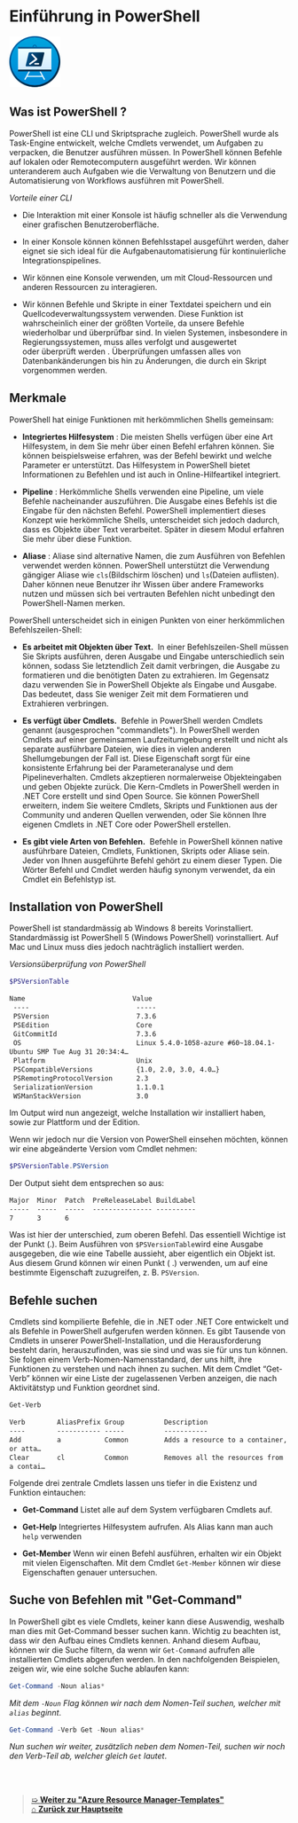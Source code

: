 # Einführung in PowerShell

![Azure Powershell Img](Images/Achievements/PowerShell.png)

## Was ist PowerShell ?

PowerShell ist eine CLI und Skriptsprache zugleich. 
PowerShell wurde als Task-Engine entwickelt, welche Cmdlets verwendet, um Aufgaben zu verpacken, die Benutzer ausführen müssen. 
In PowerShell können Befehle auf lokalen oder Remotecomputern ausgeführt werden. 
Wir können unteranderem auch Aufgaben wie die Verwaltung von Benutzern und die Automatisierung von Workflows ausführen mit PowerShell.

*Vorteile einer CLI*

- Die Interaktion mit einer Konsole ist häufig schneller als die Verwendung einer grafischen Benutzeroberfläche.
  
- In einer Konsole können können Befehlsstapel ausgeführt werden, daher eignet sie sich ideal für die Aufgabenautomatisierung für kontinuierliche Integrationspipelines.
  
- Wir können eine Konsole verwenden, um mit Cloud-Ressourcen und anderen Ressourcen zu interagieren.
  
- Wir können Befehle und Skripte in einer Textdatei speichern und ein Quellcodeverwaltungssystem verwenden. Diese Funktion ist wahrscheinlich einer der größten Vorteile, da unsere Befehle wiederholbar und überprüfbar sind. In vielen Systemen, insbesondere in Regierungssystemen, muss alles verfolgt und ausgewertet oder überprüft werden . 
  Überprüfungen umfassen alles von Datenbankänderungen bis hin zu Änderungen, die durch ein Skript vorgenommen werden.

## Merkmale

PowerShell hat einige Funktionen mit herkömmlichen Shells gemeinsam:

- **Integriertes Hilfesystem** : Die meisten Shells verfügen über eine Art Hilfesystem, in dem Sie mehr über einen Befehl erfahren können. Sie können beispielsweise erfahren, was der Befehl bewirkt und welche Parameter er unterstützt. Das Hilfesystem in PowerShell bietet Informationen zu Befehlen und ist auch in Online-Hilfeartikel integriert.
  
- **Pipeline** : Herkömmliche Shells verwenden eine Pipeline, um viele Befehle nacheinander auszuführen. Die Ausgabe eines Befehls ist die Eingabe für den nächsten Befehl. PowerShell implementiert dieses Konzept wie herkömmliche Shells, unterscheidet sich jedoch dadurch, dass es Objekte über Text verarbeitet. Später in diesem Modul erfahren Sie mehr über diese Funktion.
  
- **Aliase** : Aliase sind alternative Namen, die zum Ausführen von Befehlen verwendet werden können. PowerShell unterstützt die Verwendung gängiger Aliase wie `cls`(Bildschirm löschen) und `ls`(Dateien auflisten). Daher können neue Benutzer ihr Wissen über andere Frameworks nutzen und müssen sich bei vertrauten Befehlen nicht unbedingt den PowerShell-Namen merken.

PowerShell unterscheidet sich in einigen Punkten von einer herkömmlichen Befehlszeilen-Shell:

- **Es arbeitet mit Objekten über Text.** 
  In einer Befehlszeilen-Shell müssen Sie Skripts ausführen, deren Ausgabe und Eingabe unterschiedlich sein können, sodass Sie letztendlich Zeit damit verbringen, die Ausgabe zu formatieren und die benötigten Daten zu extrahieren. Im Gegensatz dazu verwenden Sie in PowerShell Objekte als Eingabe und Ausgabe. Das bedeutet, dass Sie weniger Zeit mit dem Formatieren und Extrahieren verbringen.
  
- **Es verfügt über Cmdlets.** 
  Befehle in PowerShell werden Cmdlets genannt (ausgesprochen "commandlets"). In PowerShell werden Cmdlets auf einer gemeinsamen Laufzeitumgebung erstellt und nicht als separate ausführbare Dateien, wie dies in vielen anderen Shellumgebungen der Fall ist. Diese Eigenschaft sorgt für eine konsistente Erfahrung bei der Parameteranalyse und dem Pipelineverhalten. Cmdlets akzeptieren normalerweise Objekteingaben und geben Objekte zurück. Die Kern-Cmdlets in PowerShell werden in .NET Core erstellt und sind Open Source. Sie können PowerShell erweitern, indem Sie weitere Cmdlets, Skripts und Funktionen aus der Community und anderen Quellen verwenden, oder Sie können Ihre eigenen Cmdlets in .NET Core oder PowerShell erstellen.
  
- **Es gibt viele Arten von Befehlen.** 
  Befehle in PowerShell können native ausführbare Dateien, Cmdlets, Funktionen, Skripts oder Aliase sein. Jeder von Ihnen ausgeführte Befehl gehört zu einem dieser Typen. Die Wörter Befehl und Cmdlet werden häufig synonym verwendet, da ein Cmdlet ein Befehlstyp ist.

## Installation von PowerShell

PowerShell ist standardmässig ab Windows 8 bereits Vorinstalliert. 
Standardmässig ist PowerShell 5 (Windows PowerShell) vorinstalliert. 
Auf Mac und Linux muss dies jedoch nachträglich installiert werden. 


*Versionsüberprüfung von PowerShell*
```PowerShell
$PSVersionTable
```

```Output
Name                           Value
 ----                           -----
 PSVersion                      7.3.6
 PSEdition                      Core
 GitCommitId                    7.3.6
 OS                             Linux 5.4.0-1058-azure #60~18.04.1-Ubuntu SMP Tue Aug 31 20:34:4…
 Platform                       Unix
 PSCompatibleVersions           {1.0, 2.0, 3.0, 4.0…}
 PSRemotingProtocolVersion      2.3
 SerializationVersion           1.1.0.1
 WSManStackVersion              3.0
```

Im Output wird nun angezeigt, welche Installation wir installiert haben, sowie zur Plattform und der Edition.

Wenn wir jedoch nur die Version von PowerShell einsehen möchten, können wir eine abgeänderte Version vom Cmdlet nehmen:

```PowerShell
$PSVersionTable.PSVersion
```

Der Output sieht dem entsprechen so aus:

```Output
Major  Minor  Patch  PreReleaseLabel BuildLabel
-----  -----  -----  --------------- ----------
7      3      6
```

Was ist hier der unterschied, zum oberen Befehl. 
Das essentiell Wichtige ist der Punkt (.).
Beim Ausführen von `$PSVersionTable`wird eine Ausgabe ausgegeben, die wie eine Tabelle aussieht, aber eigentlich ein Objekt ist. Aus diesem Grund können wir einen Punkt ( .) verwenden, um auf eine bestimmte Eigenschaft zuzugreifen, z. B. `PSVersion`.


## Befehle suchen

Cmdlets sind kompilierte Befehle, die in .NET oder .NET Core entwickelt und als Befehle in PowerShell aufgerufen werden können. Es gibt Tausende von Cmdlets in unserer PowerShell-Installation, und die Herausforderung besteht darin, herauszufinden, was sie sind und was sie für uns tun können. Sie folgen einem Verb-Nomen-Namensstandard, der uns hilft, ihre Funktionen zu verstehen und nach ihnen zu suchen. Mit dem Cmdlet “Get-Verb” können wir eine Liste der zugelassenen Verben anzeigen, die nach Aktivitätstyp und Funktion geordnet sind.

```PowerShell
Get-Verb
```

```Output
Verb        AliasPrefix Group          Description
----        ----------- -----          -----------
Add         a           Common         Adds a resource to a container, or atta…
Clear       cl          Common         Removes all the resources from a contai…
```

Folgende drei zentrale Cmdlets lassen uns tiefer in die Existenz und Funktion eintauchen:

- **Get-Command**
  Listet alle auf dem System verfügbaren Cmdlets auf. 
  
- **Get-Help**
  Integriertes Hilfesystem aufrufen. 
  Als Alias kann man auch `help` verwenden
  
- **Get-Member**
  Wenn wir einen Befehl ausführen, erhalten wir ein Objekt mit vielen Eigenschaften. Mit dem Cmdlet `Get-Member` können wir diese Eigenschaften genauer untersuchen.

## Suche von Befehlen mit "Get-Command"

In PowerShell gibt es viele Cmdlets, keiner kann diese Auswendig, weshalb man dies mit Get-Command besser suchen kann. 
Wichtig zu beachten ist, dass wir den Aufbau eines Cmdlets kennen.
Anhand diesem Aufbau, können wir die Suche filtern, da wenn wir `Get-Command` aufrufen alle installierten Cmdlets abgerufen werden. 
In den nachfolgenden Beispielen, zeigen wir, wie eine solche Suche ablaufen kann:

```PowerShell
Get-Command -Noun alias*
```
*Mit dem `-Noun` Flag können wir nach dem Nomen-Teil suchen, welcher mit `alias` beginnt*.

```PowerShell
Get-Command -Verb Get -Noun alias*
```
*Nun suchen wir weiter, zusätzlich neben dem Nomen-Teil, suchen wir noch den Verb-Teil ab, welcher gleich `Get` lautet*.



<br>
<br>

> [➯ **Weiter zu "Azure Resource Manager-Templates"**](./Azure_Resource_Manager-Templates.md) <br>
> [⌂ **Zurück zur Hauptseite**](https://gitlab.com/e-portfolio1/hf-cloud-native-engineer/semesterarbeiten/semesterarbeit-1)


